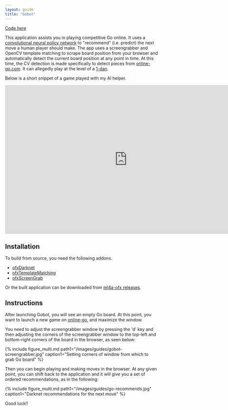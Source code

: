 ```yaml
---
layout: guide
title: "Gobot"
---
```


[Code here](https://github.com/ml4a/ml4a-ofx/tree/master/apps/Gobot)

This application assists you in playing competitive Go online. It uses a [convolutional neural policy network](https://pjreddie.com/darknet/darkgo-go-in-darknet/) to "recommend" (i.e. predict) the next move a human player should make. The app uses a screengrabber and OpenCV template matching to scrape board position from your browser and automatically detect the current board position at any point in time. At this time, the CV detection is made specifically to detect pieces from [online-go.com](https://www.online-go.com). It can allegedly play at the level of a [1-dan](https://en.wikipedia.org/wiki/Go_ranks_and_ratings).

Below is a short snippet of a game played with my AI helper.

<center>
<iframe src="https://player.vimeo.com/video/221420426" width="800" height="488" frameborder="0" webkitallowfullscreen mozallowfullscreen allowfullscreen></iframe>
</center>


## Installation

To build from source, you need the following addons.

- [ofxDarknet](https://github.com/mrzl/ofxDarknet)
- [ofxTemplateMatching](https://github.com/genekogan/ofxTemplateMatching)
- [ofxScreenGrab](https://github.com/genekogan/ofxScreenGrab)

Or the built application can be downloaded from [ml4a-ofx releases](https://github.com/ml4a/ml4a-ofx/releases).


## Instructions

After launching Gobot, you will see an empty Go board. At this point, you want to launch a new game on [online-go](https://www.online-go.com), and maximize the window.

You need to adjust the screengrabber window by pressing the 'd' key and then adjusting the corners of the screengrabber window to the top-left and bottom-right corners of the board in the browser, as seen below:

{% include figure_multi.md path1="/images/guides/gobot-screengrabber.jpg" caption1="Setting corners of window from which to grab Go board" %}

Then you can begin playing and making moves in the browser. At any given point, you can shift back to the application and it will give you a set of ordered recommendations, as in the following:

{% include figure_multi.md path1="/images/guides/go-recommends.jpg" caption1="Darknet recommendations for the next move" %}

Good luck!!